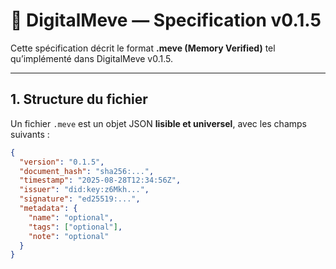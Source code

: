 # 📜 DigitalMeve — Specification v0.1.5

Cette spécification décrit le format **.meve (Memory Verified)** tel qu’implémenté dans DigitalMeve v0.1.5.

---

## 1. Structure du fichier

Un fichier `.meve` est un objet JSON **lisible et universel**, avec les champs suivants :

```json
{
  "version": "0.1.5",
  "document_hash": "sha256:...",
  "timestamp": "2025-08-28T12:34:56Z",
  "issuer": "did:key:z6Mkh...",
  "signature": "ed25519:...",
  "metadata": {
    "name": "optional",
    "tags": ["optional"],
    "note": "optional"
  }
}
